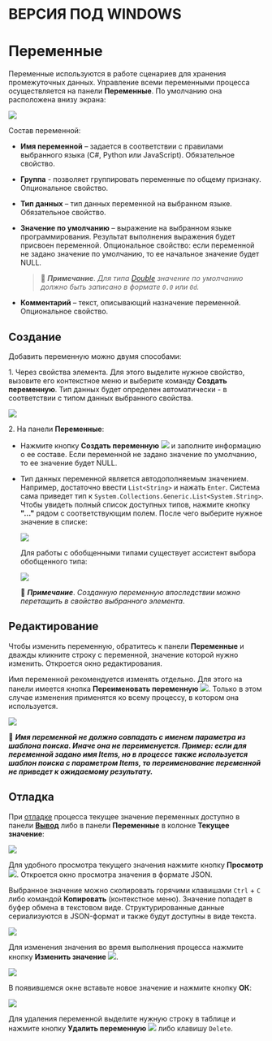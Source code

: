 # ВЕРСИЯ ПОД WINDOWS

# Переменные

Переменные используются в работе сценариев для хранения промежуточных данных. Управление всеми переменными процесса осуществляется на панели **Переменные**. По умолчанию она расположена внизу экрана:

![](<../../.gitbook/assets/0 (168).png>)

Состав переменной:

* **Имя переменной** – задается в соответствии с правилами выбранного языка (C#, Python или JavaScript). Обязательное свойство.
* **Группа** - позволяет группировать переменные по общему признаку. Опциональное свойство.
* **Тип данных** – тип данных переменной на выбранном языке. Обязательное свойство.
* **Значение по умолчанию** – выражение на выбранном языке программирования. Результат выполнения выражения будет присвоен переменной. Опциональное свойство: если переменной не задано значение по умолчанию, то ее начальное значение будет NULL.

  > :large_blue_diamond: ***Примечание***. *Для типа [Double](https://learn.microsoft.com/en-us/dotnet/csharp/language-reference/builtin-types/floating-point-numeric-types) значение по умолчанию должно быть записано в формате `0.0` или `0d`.*

* **Комментарий** – текст, описывающий назначение переменной. Опциональное свойство.

## Создание

Добавить переменную можно двумя способами:

1\. Через свойства элемента. Для этого выделите нужное свойство, вызовите его контекстное меню и выберите команду **Создать переменную**. Тип данных будет определен автоматически - в соответствии с типом данных выбранного свойства.

![](<../../.gitbook/assets/image (368).png>)


2\. На панели **Переменные**:
* Нажмите кнопку **Создать переменную** ![](<../../.gitbook/assets/1 (141).png>) и заполните информацию о ее составе. Если переменной не задано значение по умолчанию, то ее значение будет NULL.

* Тип данных переменной является автодополняемым значением. Например, достаточно ввести `List<String>` и нажать `Enter`. Система сама приведет тип к `System.Collections.Generic.List<System.String>`. Чтобы увидеть полный список доступных типов, нажмите кнопку **"…"** рядом с соответствующим полем. После чего выберите нужное значение в списке:

  ![](<../../.gitbook/assets/3 (8).png>)

  Для работы с обобщенными типами существует ассистент выбора обобщенного типа:

  ![](<../../.gitbook/assets/4 (9).png>)

  :large_blue_diamond: ***Примечание***. *Созданную переменную впоследствии можно перетащить в свойство выбранного элемента*.


## Редактирование
Чтобы изменить переменную, обратитесь к панели **Переменные** и дважды кликните строку с переменной, значение которой нужно изменить. Откроется окно редактирования.

Имя переменной рекомендуется изменять отдельно. Для этого на панели имеется кнопка **Переименовать переменную** ![](<../../.gitbook/assets/Переименовать переменную.png>). Только в этом случае изменения применятся ко всему процессу, в котором она используется.

![](<../../.gitbook/assets/Окно переименования переменной.png>)

:small_orange_diamond: ***Имя переменной не должно совпадать с именем параметра из шаблона поиска. Иначе она не переименуется. Пример: если для переменной задано имя Items, но в процессе также используется шаблон поиска с параметром Items, то переименование переменной не приведет к ожидаемому результату.***


## Отладка

При [отладке](https://docs.primo-rpa.ru/primo-rpa/primo-studio/process/debug) процесса текущее значение переменных доступно в панели [**Вывод**](https://docs.primo-rpa.ru/primo-rpa/primo-studio/process/debug#panel-vyvod) либо в панели **Переменные** в колонке **Текущее значение**:

![](<../../.gitbook/assets/001 (4).png>)

Для удобного просмотра текущего значения нажмите кнопку **Просмотр** ![](../../.gitbook/assets/ViewVariable.png). Откроется окно просмотра значения в формате JSON.

Выбранное значение можно скопировать горячими клавишами `Ctrl` + `C` либо командой **Копировать** (контекстное меню). Значение попадет в буфер обмена в текстовом виде. Структурированные данные сериализуются в JSON-формат и также будут доступны в виде текста.

![](<../../.gitbook/assets/001 (6).png>)

Для изменения значения во время выполнения процесса нажмите кнопку **Изменить значение** ![](../../.gitbook/assets/ChangeVariable.png).

![](<../../.gitbook/assets/image (607).png>)

В появившемся окне вставьте новое значение и нажмите кнопку **ОК**:

![](<../../.gitbook/assets/image (454).png>)

Для удаления переменной выделите нужную строку в таблице и нажмите кнопку **Удалить переменную** ![](<../../.gitbook/assets/13 (1) (1) (2) (1) (1) (2) (2).png>) либо клавишу `Delete`.
